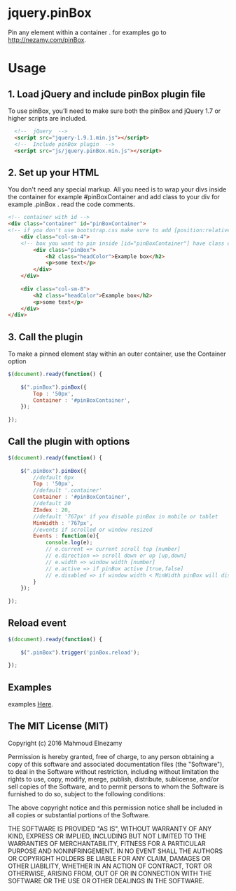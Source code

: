 # jquery.pinBox
Pin any element within a container . for examples go to http://nezamy.com/pinBox.

# Usage

## 1. Load jQuery and include pinBox plugin file
To use pinBox, you’ll need to make sure both the pinBox and jQuery 1.7 or higher scripts are included.
```html
  <!--  jQuery  -->
  <script src="jquery-1.9.1.min.js"></script>
  <!--  Include pinBox plugin  -->
  <script src="js/jquery.pinBox.min.js"></script>
```

## 2. Set up your HTML
You don't need any special markup. All you need is to wrap your divs inside the container for example #pinBoxContainer and add class to your div for example .pinBox . read the code comments.
```html
<!-- container with id -->
<div class="container" id="pinBoxContainer">
<!-- if you don't use bootstrap.css make sure to add [position:relative] if div parent have float property.  -->
	<div class="col-sm-4">
	<!-- box you want to pin inside [id="pinBoxContainer"] have class or id -->
		<div class="pinBox">
			<h2 class="headColor">Example box</h2>
			<p>some text</p>
		</div>
	</div>
	
	<div class="col-sm-8">
		<h2 class="headColor">Example box</h2>
		<p>some text</p>
	</div>
</div>
```

## 3. Call the plugin
To make a pinned element stay within an outer container, use the Container option
```js
$(document).ready(function() {
 
	$(".pinBox").pinBox({
		Top : '50px',
		Container : '#pinBoxContainer',
	});
 
});
```

## Call the plugin with options
```js
$(document).ready(function() {
 
	$(".pinBox").pinBox({
		//default 0px
		Top : '50px',
		//default '.container' 
		Container : '#pinBoxContainer',
		//default 20 
		ZIndex : 20,
		//default '767px' if you disable pinBox in mobile or tablet
		MinWidth : '767px',
		//events if scrolled or window resized  
		Events : function(e){
			console.log(e);
			// e.current => current scroll top [number]
			// e.direction => scroll down or up [up,down]
			// e.width => window width [number]
			// e.active => if pinBox active [true,false]
			// e.disabled => if window width < MinWidth pinBox will disabled [true, false]
		}
	});
 
});
```

## Reload event
```js
$(document).ready(function() {
 
	$(".pinBox").trigger('pinBox.reload');
 
});
```




## Examples

examples [Here](http://nezamy.com/pinBox/).

## The MIT License (MIT)

Copyright (c) 2016 Mahmoud Elnezamy

Permission is hereby granted, free of charge, to any person obtaining a copy
of this software and associated documentation files (the "Software"), to deal
in the Software without restriction, including without limitation the rights
to use, copy, modify, merge, publish, distribute, sublicense, and/or sell
copies of the Software, and to permit persons to whom the Software is
furnished to do so, subject to the following conditions:

The above copyright notice and this permission notice shall be included in all
copies or substantial portions of the Software.

THE SOFTWARE IS PROVIDED "AS IS", WITHOUT WARRANTY OF ANY KIND, EXPRESS OR
IMPLIED, INCLUDING BUT NOT LIMITED TO THE WARRANTIES OF MERCHANTABILITY,
FITNESS FOR A PARTICULAR PURPOSE AND NONINFRINGEMENT. IN NO EVENT SHALL THE
AUTHORS OR COPYRIGHT HOLDERS BE LIABLE FOR ANY CLAIM, DAMAGES OR OTHER
LIABILITY, WHETHER IN AN ACTION OF CONTRACT, TORT OR OTHERWISE, ARISING FROM,
OUT OF OR IN CONNECTION WITH THE SOFTWARE OR THE USE OR OTHER DEALINGS IN THE
SOFTWARE.
